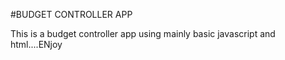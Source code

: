 #BUDGET CONTROLLER APP

This is a budget controller app using mainly basic javascript and html....ENjoy
